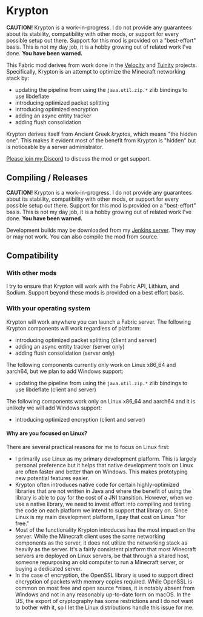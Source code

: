 # Krypton

**CAUTION!** Krypton is a work-in-progress. I do not provide any guarantees about its stability,
             compatibility with other mods, or support for every possible setup out there. Support
             for this mod is provided on a "best-effort" basis. This is not my day job, it is a hobby
             growing out of related work I've done. **You have been warned.**

This Fabric mod derives from work done in the [Velocity](https://velocitypowered.com/) and [Tuinity](https://github.com/Spottedleaf/Tuinity)
projects. Specifically, Krypton is an attempt to optimize the Minecraft networking stack by:

* updating the pipeline from using the `java.util.zip.*` zlib bindings to use libdeflate
* introducing optimized packet splitting
* introducing optimized encryption
* adding an async entity tracker
* adding flush consolidation

Krypton derives itself from Ancient Greek _kryptos_, which means "the hidden one". This makes
it evident most of the benefit from Krypton is "hidden" but is noticeable by a server administrator.

[Please join my Discord](https://discord.gg/RUGArxEQ8J) to discuss the mod or get support.

## Compiling / Releases

**CAUTION!** Krypton is a work-in-progress. I do not provide any guarantees about its stability,
             compatibility with other mods, or support for every possible setup out there. Support
             for this mod is provided on a "best-effort" basis. This is not my day job, it is a hobby
             growing out of related work I've done. **You have been warned.**

Development builds may be downloaded from my [Jenkins server](https://ci.velocitypowered.com/job/krypton/).
They may or may not work. You can also compile the mod from source.

## Compatibility

### With other mods

I try to ensure that Krypton will work with the Fabric API, Lithium, and Sodium. Support beyond these
mods is provided on a best effort basis.

### With your operating system

Krypton will work anywhere you can launch a Fabric server. The following Krypton components will work regardless of platform:

* introducing optimized packet splitting (client and server)
* adding an async entity tracker (server only)
* adding flush consolidation (server only)

The following components currently only work on Linux x86_64 and aarch64, but we plan to add Windows support:

* updating the pipeline from using the `java.util.zip.*` zlib bindings to use libdeflate (client and server)

The following components work only on Linux x86_64 and aarch64 and it is unlikely we will add Windows support:

* introducing optimized encryption (client and server)

#### Why are you focused on Linux?

There are several practical reasons for me to focus on Linux first:

* I primarily use Linux as my primary development platform. This is largely personal preference but it helps
  that native development tools on Linux are often faster and better than on Windows. This makes prototyping
  new potential features easier.
* Krypton often introduces native code for certain highly-optimized libraries that are not written in Java and
  where the benefit of using the library is able to pay for the cost of a JNI transition. However, when we use
  a native library, we need to invest effort into compiling and testing the code on each platform we intend to
  support that library on. Since Linux is my main development platform, I pay that cost on Linux "for free."
* Most of the functionality Krypton introduces has the most impact on the server. While the Minecraft client
  uses the same networking components as the server, it does not utilize the networking stack as heavily as the
  server. It's a fairly consistent platform that most Minecraft servers are deployed on Linux servers, be that
  through a shared host, someone repurposing an old computer to run a Minecraft server, or buying a dedicated server.
* In the case of encryption, the OpenSSL library is used to support direct encryption of packets with memory copies
  required. While OpenSSL is common on most free and open source *nixes, it is notably absent from Windows and not
  in any reasonably up-to-date form on macOS. In the US, the export of cryptography has some restrictions and I do not
  want to bother with it, so I let the Linux distributions handle this issue for me.
